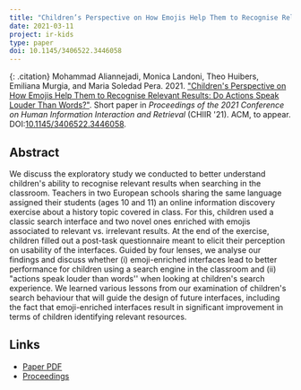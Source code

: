 ```yaml
---
title: "Children’s Perspective on How Emojis Help Them to Recognise Relevant Results Do Actions Speak Louder Than Words?"
date: 2021-03-11
project: ir-kids
type: paper
doi: 10.1145/3406522.3446058
---
```

{: .citation}
Mohammad Aliannejadi, Monica Landoni, Theo Huibers, Emiliana Murgia, and Maria Soledad Pera. 2021. ["Children's Perspective on How Emojis Help Them to Recognise Relevant Results: Do Actions Speak Louder Than Words?"](#).
Short paper in <cite>Proceedings of the 2021 Conference on Human Information Interaction and Retrieval</cite> (CHIIR '21). ACM, to appear. DOI:[10.1145/3406522.3446058](https://doi.org/10.1145/3406522.3446058).

## Abstract

We discuss the exploratory study we conducted to better understand children's ability to recognise relevant results when searching in the classroom. Teachers in two European schools sharing the same language assigned their students (ages 10 and 11) an online information discovery exercise about a history topic covered in class. For this, children used a classic search interface and two novel ones enriched with emojis associated to relevant vs. irrelevant results. At the end of the exercise, children filled out a post-task questionnaire meant to elicit their perception on usability of the interfaces. Guided by four lenses, we analyse our findings and discuss whether (i) emoji-enriched interfaces lead to better performance for children using a search engine in the classroom and (ii) "actions speak louder than words'' when looking at children's search experience. We learned various lessons from our examination of children's search behaviour that will guide the design of future interfaces, including the fact that emoji-enriched interfaces result in significant improvement in terms of children identifying relevant resources.

## Links
* [Paper PDF](http://sigir.org/wp-content/uploads/2020/12/p08.pdf)
* [Proceedings](https://doi.org/10.1145/3406522.3446058)
